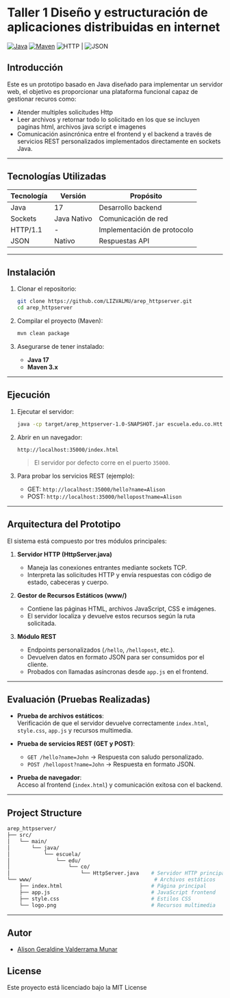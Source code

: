 # Taller 1 Diseño y estructuración de aplicaciones distribuidas en internet

[![Java](https://img.shields.io/badge/Java-17-orange.svg)](https://www.oracle.com/java/technologies/javase/jdk17-archive-downloads.html)
[![Maven](https://img.shields.io/badge/Maven-3.x-blue.svg)](https://maven.apache.org/)
![HTTP](https://img.shields.io/badge/HTTP-1.1-blue) |
![JSON](https://img.shields.io/badge/JSON-Supported-green?logo=json&logoColor=white) 

## Introducción

Este es un prototipo basado en Java diseñado para implementar un servidor web, el objetivo es proporcionar una plataforma funcional capaz de gestionar recuros como: 
- Atender multiples solicitudes Http 
- Leer archivos y retornar todo lo solicitado en los que se incluyen paginas html, archivos java script e imagenes 
- Comunicación asincrónica entre el frontend y el backend a través de servicios REST personalizados implementados directamente en sockets Java.

---

## Tecnologías Utilizadas

| Tecnología      | Versión       | Propósito                   |
|-----------------|---------------|-----------------------------|
| Java            | 17            | Desarrollo backend          |
| Sockets         | Java Nativo   | Comunicación de red         |
| HTTP/1.1        | -             | Implementación de protocolo |
| JSON            | Nativo        | Respuestas API              |

---

## Instalación

1. Clonar el repositorio:
   ```bash
   git clone https://github.com/LIZVALMU/arep_httpserver.git
   cd arep_httpserver
   ```

2. Compilar el proyecto (Maven):
   ```bash
   mvn clean package
   ```

3. Asegurarse de tener instalado:
   - **Java 17**
   - **Maven 3.x**

---

## Ejecución

1. Ejecutar el servidor:
   ```bash
   java -cp target/arep_httpserver-1.0-SNAPSHOT.jar escuela.edu.co.HttpServer
   ```

2. Abrir en un navegador:
   ```
   http://localhost:35000/index.html
   ```

   > El servidor por defecto corre en el puerto `35000`.  

3. Para probar los servicios REST (ejemplo):
   - GET: `http://localhost:35000/hello?name=Alison`
   - POST: `http://localhost:35000/hellopost?name=Alison`

---

## Arquitectura del Prototipo

El sistema está compuesto por tres módulos principales:

1. **Servidor HTTP (HttpServer.java)**  
   - Maneja las conexiones entrantes mediante sockets TCP.  
   - Interpreta las solicitudes HTTP y envía respuestas con código de estado, cabeceras y cuerpo.  

2. **Gestor de Recursos Estáticos (www/)**  
   - Contiene las páginas HTML, archivos JavaScript, CSS e imágenes.  
   - El servidor localiza y devuelve estos recursos según la ruta solicitada.  

3. **Módulo REST**  
   - Endpoints personalizados (`/hello`, `/hellopost`, etc.).  
   - Devuelven datos en formato JSON para ser consumidos por el cliente.  
   - Probados con llamadas asíncronas desde `app.js` en el frontend.  

---

## Evaluación (Pruebas Realizadas)

- **Prueba de archivos estáticos**:  
  Verificación de que el servidor devuelve correctamente `index.html`, `style.css`, `app.js` y recursos multimedia.  

- **Prueba de servicios REST (GET y POST)**:  
  - `GET /hello?name=John` → Respuesta con saludo personalizado.  
  - `POST /hellopost?name=John` → Respuesta en formato JSON.  

- **Prueba de navegador**:  
  Acceso al frontend (`index.html`) y comunicación exitosa con el backend.

---

## Project Structure

```bash
arep_httpserver/
├── src/
│   └── main/
│       └── java/
│           └── escuela/
│               └── edu/
│                   └── co/
│                       └── HttpServer.java    # Servidor HTTP principal
└── www/                                        # Archivos estáticos
    ├── index.html                             # Página principal
    ├── app.js                                 # JavaScript frontend
    ├── style.css                              # Estilos CSS
    └── logo.png                               # Recursos multimedia
```
---

## Autor

- [Alison Geraldine Valderrama Munar](https://github.com/alisongvalderrama)

## License
Este proyecto está licenciado bajo la MIT License
